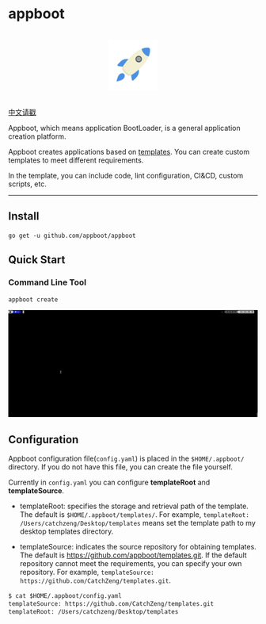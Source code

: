 # appboot

<p align="center">
  <br>
  <img width="20%" src="./assets/logo.svg" alt="logo">
  <br>
  <br>
</p>

[中文请戳](./README-zh.md)

Appboot, which means application BootLoader, is a general application creation platform. 

Appboot creates applications based on [templates](https://github.com/appboot/templates). You can create custom templates to meet different requirements. 

In the template, you can include code, lint configuration, CI&CD, custom scripts, etc.

---

## Install

```shell
go get -u github.com/appboot/appboot
```

## Quick Start

### Command Line Tool

```shell
appboot create
```

![](https://github.com/appboot/resources/blob/master/appboot.gif?raw=true)

## Configuration

Appboot configuration file(`config.yaml`) is placed in the `$HOME/.appboot/` directory. If you do not have this file, you can create the file yourself.

Currently in `config.yaml` you can configure **templateRoot** and **templateSource**.

- templateRoot: specifies the storage and retrieval path of the template. The default is `$HOME/.appboot/templates/`. For example, `templateRoot: /Users/catchzeng/Desktop/templates` means set the template path to my desktop templates directory.

- templateSource: indicates the source repository for obtaining templates. The default is <https://github.com/appboot/templates.git>. If the default repository cannot meet the requirements, you can specify your own repository. For example, `templateSource: https://github.com/CatchZeng/templates.git`.

```shell
$ cat $HOME/.appboot/config.yaml 
templateSource: https://github.com/CatchZeng/templates.git
templateRoot: /Users/catchzeng/Desktop/templates
```
